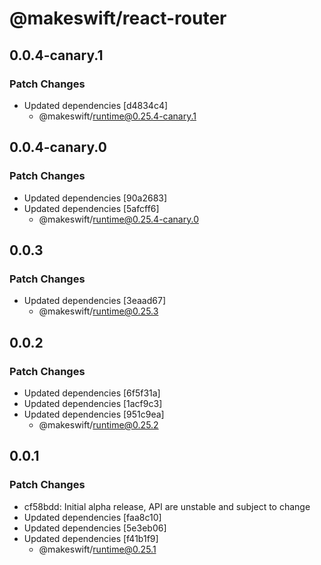 # @makeswift/react-router

## 0.0.4-canary.1

### Patch Changes

- Updated dependencies [d4834c4]
  - @makeswift/runtime@0.25.4-canary.1

## 0.0.4-canary.0

### Patch Changes

- Updated dependencies [90a2683]
- Updated dependencies [5afcff6]
  - @makeswift/runtime@0.25.4-canary.0

## 0.0.3

### Patch Changes

- Updated dependencies [3eaad67]
  - @makeswift/runtime@0.25.3

## 0.0.2

### Patch Changes

- Updated dependencies [6f5f31a]
- Updated dependencies [1acf9c3]
- Updated dependencies [951c9ea]
  - @makeswift/runtime@0.25.2

## 0.0.1

### Patch Changes

- cf58bdd: Initial alpha release, API are unstable and subject to change
- Updated dependencies [faa8c10]
- Updated dependencies [5e3eb06]
- Updated dependencies [f41b1f9]
  - @makeswift/runtime@0.25.1
